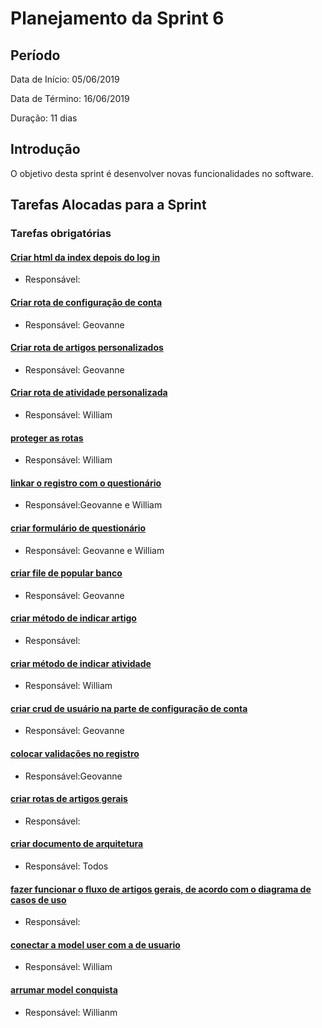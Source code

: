 # Planejamento da Sprint 6

## Período

Data de Início: 05/06/2019

Data de Término: 16/06/2019

Duração: 11 dias

## Introdução
O objetivo desta sprint é desenvolver novas funcionalidades no software.

## Tarefas Alocadas para a Sprint
### Tarefas obrigatórias

#### [Criar html da index depois do log in](https://github.com/ads-unbind/unbind/issues/89)

- Responsável:

#### [Criar rota de configuração de conta](https://github.com/ads-unbind/unbind/issues/89)

- Responsável: Geovanne

#### [Criar rota de artigos personalizados](https://github.com/ads-unbind/unbind/issues/89)

- Responsável: Geovanne

#### [Criar rota de atividade personalizada](https://github.com/ads-unbind/unbind/issues/89)

- Responsável: William

#### [proteger as rotas](https://github.com/ads-unbind/unbind/issues/89)

- Responsável: William

#### [linkar o registro com o questionário](https://github.com/ads-unbind/unbind/issues/89)

- Responsável:Geovanne e William

#### [criar formulário de questionário](https://github.com/ads-unbind/unbind/issues/89)

- Responsável: Geovanne e William

#### [criar file de popular banco](https://github.com/ads-unbind/unbind/issues/89)

- Responsável: Geovanne

#### [criar método de indicar artigo](https://github.com/ads-unbind/unbind/issues/89)

- Responsável:

#### [criar método de indicar atividade](https://github.com/ads-unbind/unbind/issues/89)

- Responsável: William

#### [criar crud de usuário na parte de configuração de conta](https://github.com/ads-unbind/unbind/issues/89)

- Responsável: Geovanne

#### [colocar validações no registro](https://github.com/ads-unbind/unbind/issues/89)

- Responsável:Geovanne

#### [criar rotas de artigos gerais](https://github.com/ads-unbind/unbind/issues/89)

- Responsável:

#### [criar documento de arquitetura](https://github.com/ads-unbind/unbind/issues/89)

- Responsável: Todos

#### [fazer funcionar o fluxo de artigos gerais, de acordo com o diagrama de casos de uso](https://github.com/ads-unbind/unbind/issues/89)

- Responsável:

#### [conectar a model user com a de usuario](https://github.com/ads-unbind/unbind/issues/89)

- Responsável: William

#### [arrumar model conquista](https://github.com/ads-unbind/unbind/issues/89)

- Responsável: Willianm
